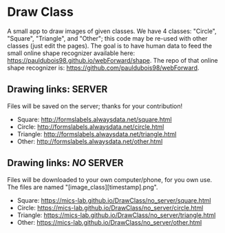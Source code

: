# Draw Class

A small app to draw images of given classes.
We have 4 classes: "Circle", "Square", "Triangle", and "Other"; this code may be re-used with other classes (just edit the pages).
The goal is to have human data to feed the small online shape recognizer available here: https://pauldubois98.github.io/webForward/shape.
The repo of that online shape recognizer is: https://github.com/pauldubois98/webForward.

## Drawing links: SERVER

Files will be saved on the server; thanks for your contribution!

- Square: http://formslabels.alwaysdata.net/square.html
- Circle: http://formslabels.alwaysdata.net/circle.html
- Triangle: http://formslabels.alwaysdata.net/triangle.html
- Other: http://formslabels.alwaysdata.net/other.html

## Drawing links: _NO_ SERVER

Files will be downloaded to your own computer/phone, for you own use. The files are named "[image_class][timestamp].png".

- Square: https://mics-lab.github.io/DrawClass/no_server/square.html
- Circle: https://mics-lab.github.io/DrawClass/no_server/circle.html
- Triangle: https://mics-lab.github.io/DrawClass/no_server/triangle.html
- Other: https://mics-lab.github.io/DrawClass/no_server/other.html

